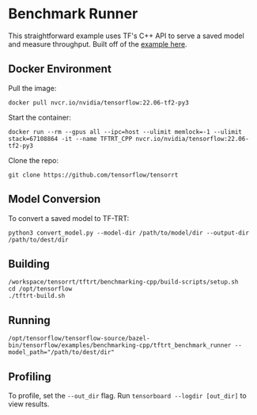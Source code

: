 # Benchmark Runner

This straightforward example uses TF's C++ API to serve a saved model and measure throughput. Built off of the [example here](https://github.com/tensorflow/tensorrt/tree/fb0a2cf638c8707041e42451c601247f04c7e6d8/tftrt/examples/cpp/image-classification).

## Docker Environment

Pull the image:

```
docker pull nvcr.io/nvidia/tensorflow:22.06-tf2-py3
```

Start the container:

```
docker run --rm --gpus all --ipc=host --ulimit memlock=-1 --ulimit stack=67108864 -it --name TFTRT_CPP nvcr.io/nvidia/tensorflow:22.06-tf2-py3
```

Clone the repo:

```
git clone https://github.com/tensorflow/tensorrt
```

## Model Conversion

To convert a saved model to TF-TRT:

```
python3 convert_model.py --model-dir /path/to/model/dir --output-dir /path/to/dest/dir
```

## Building

```
/workspace/tensorrt/tftrt/benchmarking-cpp/build-scripts/setup.sh
cd /opt/tensorflow
./tftrt-build.sh
```

## Running

```
/opt/tensorflow/tensorflow-source/bazel-bin/tensorflow/examples/benchmarking-cpp/tftrt_benchmark_runner --model_path="/path/to/dest/dir"
```

## Profiling

To profile, set the `--out_dir` flag. Run `tensorboard --logdir [out_dir]` to view results.
